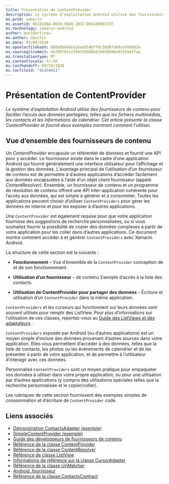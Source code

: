 ```yaml
---
title: Présentation de ContentProvider
description: Le système d’exploitation Android utilise des fournisseurs de contenu pour faciliter l’accès aux données partagées, telles que les fichiers multimédias, les contacts et les informations de calendrier. Cet article présente la classe ContentProvider et fournit deux exemples montrant comment l’utiliser.
ms.prod: xamarin
ms.assetid: 6E1810AA-EB70-9AD0-1B32-D9418908CC97
ms.technology: xamarin-android
author: davidortinau
ms.author: daortin
ms.date: 03/09/2018
ms.openlocfilehash: 00da8b668ea26aa9146ff0c30d07a60cefe6695a
ms.sourcegitcommit: 4e399f6fa72993b9580d41b93050be935544ffaa
ms.translationtype: MT
ms.contentlocale: fr-FR
ms.lasthandoff: 09/29/2020
ms.locfileid: "91454011"
---
```

# <a name="intro-to-contentproviders"></a>Présentation de ContentProvider

_Le système d’exploitation Android utilise des fournisseurs de contenu pour faciliter l’accès aux données partagées, telles que les fichiers multimédias, les contacts et les informations de calendrier. Cet article présente la classe ContentProvider et fournit deux exemples montrant comment l’utiliser._

## <a name="content-providers-overview"></a>Vue d’ensemble des fournisseurs de contenu

Un *ContentProvider* encapsule un référentiel de données et fournit une API pour y accéder. Le fournisseur existe dans le cadre d’une application Android qui fournit généralement une interface utilisateur pour l’affichage et la gestion des données. L’avantage principal de l’utilisation d’un fournisseur de contenu est de permettre à d’autres applications d’accéder facilement aux données encapsulées à l’aide d’un objet client fournisseur (appelé *ContentResolver*). Ensemble, un fournisseur de contenu et un programme de résolution de contenu offrent une API inter-application cohérente pour l’accès aux données, qui est simple à générer et à consommer. Toutes les applications peuvent choisir d’utiliser `ContentProviders` pour gérer les données en interne et pour les exposer à d’autres applications.

Une `ContentProvider` est également requise pour que votre application fournisse des suggestions de recherche personnalisées, ou si vous souhaitez fournir la possibilité de copier des données complexes à partir de votre application pour les coller dans d’autres applications. Ce document montre comment accéder à et générer `ContentProviders` avec Xamarin. Android.

La structure de cette section est la suivante :

- **Fonctionnement** &ndash; Vue d’ensemble de la `ContentProvider` conception de et de son fonctionnement.

- **Utilisation d’un fournisseur** &ndash; de contenu Exemple d’accès à la liste des contacts.

- **Utilisation de ContentProvider pour partager des données** &ndash; Écriture et utilisation d’un `ContentProvider` dans la même application.

`ContentProviders` et les curseurs qui fonctionnent sur leurs données sont souvent utilisés pour remplir des ListView. Pour plus d’informations sur l’utilisation de ces classes, reportez-vous au [Guide des ListViews et des adaptateurs](~/android/user-interface/layouts/list-view/index.md) .

`ContentProviders` exposée par Android (ou d’autres applications) est un moyen simple d’inclure des données provenant d’autres sources dans votre application. Elles vous permettent d’accéder à des données, telles que la liste de contacts, les photos ou les événements de calendrier et de les présenter à partir de votre application, et de permettre à l’utilisateur d’interagir avec ces données.

Personnalisé `ContentProviders` sont un moyen pratique pour empaqueter vos données à utiliser dans votre propre application, ou pour une utilisation par d’autres applications (y compris des utilisations spéciales telles que la recherche personnalisée et le copier/coller).

Les rubriques de cette section fournissent des exemples simples de consommation et d’écriture de `ContentProvider` code.

## <a name="related-links"></a>Liens associés

- [Démonstration ContactsAdapter (exemple)](/samples/xamarin/monodroid-samples/platformfeatures-contactsadapterdemo)
- [SimpleContentProvider (exemple)](/samples/xamarin/monodroid-samples/platformfeatures-simplecontentprovider)
- [Guide des développeurs de fournisseurs de contenu](https://developer.android.com/guide/topics/providers/content-providers.html)
- [Référence de la classe ContentProvider](xref:Android.Content.ContentProvider)
- [Référence de la classe ContentResolver](xref:Android.Content.ContentResolver)
- [Référence de classe ListView](xref:Android.Widget.ListView)
- [Informations de référence sur la classe CursorAdapter](xref:Android.Widget.CursorAdapter)
- [Référence de la classe UriMatcher](xref:Android.Content.UriMatcher)
- [Android. fournisseur](xref:Android.Provider)
- [Référence de la classe ContactsContract](xref:Android.Provider.ContactsContract)